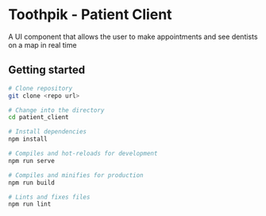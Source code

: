 # Toothpik - Patient  Client

A UI component that allows the user to make appointments and see dentists on a map in real time

## Getting started

```bash
# Clone repository
git clone <repo url>

# Change into the directory
cd patient_client

# Install dependencies 
npm install

# Compiles and hot-reloads for development
npm run serve

# Compiles and minifies for production
npm run build

# Lints and fixes files
npm run lint
```
